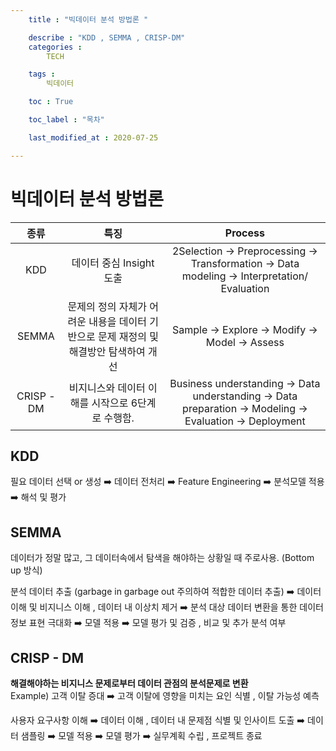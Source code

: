 ```yaml
---
    title : "빅데이터 분석 방법론 "

    describe : "KDD , SEMMA , CRISP-DM" 
    categories : 
        TECH   

    tags :
        빅데이터

    toc : True

    toc_label : "목차"        

    last_modified_at : 2020-07-25

---
```

# 빅데이터 분석 방법론

| 종류 | 특징  | Process |
| :---------:|:---------:|:---------:|
| KDD | 데이터 중심 Insight 도출 | 2Selection -> Preprocessing -> Transformation -> Data modeling -> Interpretation/ Evaluation|
| SEMMA|문제의 정의 자체가 어려운 내용을 데이터 기반으로 문제 재정의 및 해결방안 탐색하여 개선|Sample -> Explore -> Modify -> Model -> Assess|
| CRISP - DM| 비지니스와 데이터 이해를 시작으로 6단계로 수행함.|  Business understanding -> Data understanding -> Data preparation -> Modeling -> Evaluation -> Deployment|

## KDD

필요 데이터 선택 or 생성 ➡️ 데이터 전처리 ➡️ Feature Engineering ➡️ 분석모델 적용 ➡️ 해석 및 평가

## SEMMA
데이터가 정말 많고, 그 데이터속에서 탐색을 해야하는 상황일 때 주로사용. (Bottom up 방식)

분석 데이터 추출 (garbage in garbage out 주의하여 적합한 데이터 추출) ➡️ 데이터 이해  및 비지니스 이해 , 데이터 내 이상치 제거 ➡️ 분석 대상 데이터 변환을 통한 데이터 정보 표현 극대화 ➡️ 모델 적용 ➡️ 모델 평가 및 검증 , 비교 및 추가 분석 여부 

## CRISP - DM
**해결해야하는 비지니스 문제로부터 데이터 관점의 분석문제로 변환** </br>
Example) 고객 이탈 증대 ➡️ 고객 이탈에 영향을 미치는 요인 식별 , 이탈 가능성 예측</br>

사용자 요구사항 이해 ➡️ 데이터 이해 , 데이터 내 문제점 식별 및 인사이트 도출 ➡️ 데이터 샘플링 ➡️ 모델 적용 ➡️ 모델 평가 ➡️ 실무계획 수립 , 프로젝트 종료